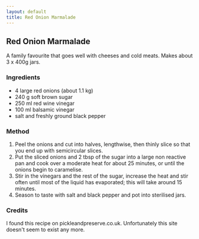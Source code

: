 ```yaml
---
layout: default
title: Red Onion Marmalade
---
```

## Red Onion Marmalade

A family favourite that goes well with cheeses and cold meats. Makes about 3 x 400g jars.

### Ingredients
* 4 large red onions (about 1.1 kg) 
* 240 g soft brown sugar  
* 250 ml red wine vinegar 
* 100 ml balsamic vinegar 
* salt and freshly ground black pepper 

### Method
1. Peel the onions and cut into halves, lengthwise, then thinly slice so that you end up with semicircular slices.
2. Put the sliced onions and 2 tbsp of the sugar into a large non reactive pan and cook over a moderate heat for about 25 minutes, or until the onions begin to caramelise.
3. Stir in the vinegars and the rest of the sugar, increase the heat and stir often until most of the liquid has evaporated; this will take around 15 minutes.
4. Season to taste with salt and black pepper and pot into sterilised jars.

### Credits
I found this recipe on pickleandpreserve.co.uk. Unfortunately this site doesn't seem to exist any more. 
